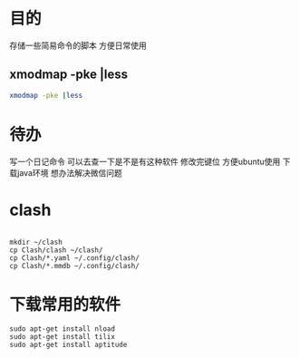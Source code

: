# 目的
存储一些简易命令的脚本
方便日常使用

## xmodmap -pke |less
```sh
xmodmap -pke |less

```

# 待办
写一个日记命令 可以去查一下是不是有这种软件
修改完键位 方便ubuntu使用
下载java环境
想办法解决微信问题

# clash
```shell

mkdir ~/clash
cp Clash/clash ~/clash/
cp Clash/*.yaml ~/.config/clash/
cp Clash/*.mmdb ~/.config/clash/

```


# 下载常用的软件

```shell
sudo apt-get install nload
sudo apt-get install tilix
sudo apt-get install aptitude
```
